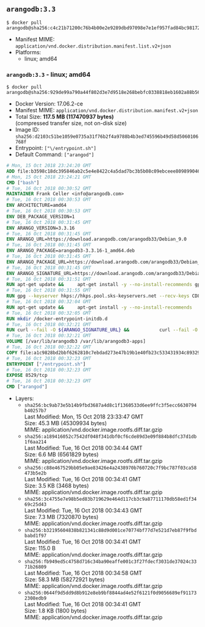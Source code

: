 ## `arangodb:3.3`

```console
$ docker pull arangodb@sha256:c4c21b71200c76b4b00e2e9289dbd97098e7e1ef957fad84bc981726cf1f98e4
```

-	Manifest MIME: `application/vnd.docker.distribution.manifest.list.v2+json`
-	Platforms:
	-	linux; amd64

### `arangodb:3.3` - linux; amd64

```console
$ docker pull arangodb@sha256:929de99a790a44f802d3e7d9518e268bebfc0338818eb1602a88b5615978d660
```

-	Docker Version: 17.06.2-ce
-	Manifest MIME: `application/vnd.docker.distribution.manifest.v2+json`
-	Total Size: **117.5 MB (117470937 bytes)**  
	(compressed transfer size, not on-disk size)
-	Image ID: `sha256:d2103c51be1059e0735a31f76b2f4a9788b4b3ed745596b49d58d5060106768f`
-	Entrypoint: `["\/entrypoint.sh"]`
-	Default Command: `["arangod"]`

```dockerfile
# Mon, 15 Oct 2018 23:24:20 GMT
ADD file:b3598c18dc395846ab2c5e4e8422c4a5dad7bc3b5b08c09ebceee80989904641 in / 
# Mon, 15 Oct 2018 23:24:21 GMT
CMD ["bash"]
# Tue, 16 Oct 2018 00:30:52 GMT
MAINTAINER Frank Celler <info@arangodb.com>
# Tue, 16 Oct 2018 00:30:53 GMT
ENV ARCHITECTURE=amd64
# Tue, 16 Oct 2018 00:30:53 GMT
ENV DEB_PACKAGE_VERSION=1
# Tue, 16 Oct 2018 00:31:45 GMT
ENV ARANGO_VERSION=3.3.16
# Tue, 16 Oct 2018 00:31:45 GMT
ENV ARANGO_URL=https://download.arangodb.com/arangodb33/Debian_9.0
# Tue, 16 Oct 2018 00:31:45 GMT
ENV ARANGO_PACKAGE=arangodb3-3.3.16-1_amd64.deb
# Tue, 16 Oct 2018 00:31:45 GMT
ENV ARANGO_PACKAGE_URL=https://download.arangodb.com/arangodb33/Debian_9.0/amd64/arangodb3-3.3.16-1_amd64.deb
# Tue, 16 Oct 2018 00:31:45 GMT
ENV ARANGO_SIGNATURE_URL=https://download.arangodb.com/arangodb33/Debian_9.0/amd64/arangodb3-3.3.16-1_amd64.deb.asc
# Tue, 16 Oct 2018 00:31:51 GMT
RUN apt-get update &&     apt-get install -y --no-install-recommends gpg dirmngr     &&     rm -rf /var/lib/apt/lists/*
# Tue, 16 Oct 2018 00:31:55 GMT
RUN gpg --keyserver hkps://hkps.pool.sks-keyservers.net --recv-keys CD8CB0F1E0AD5B52E93F41E7EA93F5E56E751E9B
# Tue, 16 Oct 2018 00:32:04 GMT
RUN apt-get update &&     apt-get install -y --no-install-recommends         libjemalloc1         ca-certificates         pwgen         curl     &&     rm -rf /var/lib/apt/lists/*
# Tue, 16 Oct 2018 00:32:05 GMT
RUN mkdir /docker-entrypoint-initdb.d
# Tue, 16 Oct 2018 00:32:21 GMT
RUN curl --fail -O ${ARANGO_SIGNATURE_URL} &&           curl --fail -O ${ARANGO_PACKAGE_URL} &&             gpg --verify ${ARANGO_PACKAGE}.asc &&     (echo arangodb3 arangodb3/password password test | debconf-set-selections) &&     (echo arangodb3 arangodb3/password_again password test | debconf-set-selections) &&     DEBIAN_FRONTEND="noninteractive" dpkg -i ${ARANGO_PACKAGE} &&     rm -rf /var/lib/arangodb3/* &&     sed -ri         -e 's!127\.0\.0\.1!0.0.0.0!g'         -e 's!^(file\s*=).*!\1 -!'         -e 's!^\s*uid\s*=.*!!'         /etc/arangodb3/arangod.conf     && chgrp 0 /var/lib/arangodb3 /var/lib/arangodb3-apps     && chmod 775 /var/lib/arangodb3 /var/lib/arangodb3-apps     &&     rm -f ${ARANGO_PACKAGE}*
# Tue, 16 Oct 2018 00:32:21 GMT
VOLUME [/var/lib/arangodb3 /var/lib/arangodb3-apps]
# Tue, 16 Oct 2018 00:32:22 GMT
COPY file:a1c9828bd2bbf6262810c7ebdad273e47b19b1e40fb23c533431934c89329a8f in /entrypoint.sh 
# Tue, 16 Oct 2018 00:32:23 GMT
ENTRYPOINT ["/entrypoint.sh"]
# Tue, 16 Oct 2018 00:32:23 GMT
EXPOSE 8529/tcp
# Tue, 16 Oct 2018 00:32:23 GMT
CMD ["arangod"]
```

-	Layers:
	-	`sha256:bc9ab73e5b14b9fbd3687a4d8c1f1360533d6ee9ffc3f5ecc6630794b40257b7`  
		Last Modified: Mon, 15 Oct 2018 23:33:47 GMT  
		Size: 45.3 MB (45309934 bytes)  
		MIME: application/vnd.docker.image.rootfs.diff.tar.gzip
	-	`sha256:a189416052c7542df048f341dbf0cf6cde89d3e09f884b8dfc37d1db1f6aa214`  
		Last Modified: Tue, 16 Oct 2018 00:34:44 GMT  
		Size: 6.6 MB (6561829 bytes)  
		MIME: application/vnd.docker.image.rootfs.diff.tar.gzip
	-	`sha256:c88e467529bb05e9ae83426e4a2438970b760720c7f9bc787f03ca58473b5e2b`  
		Last Modified: Tue, 16 Oct 2018 00:34:41 GMT  
		Size: 3.5 KB (3468 bytes)  
		MIME: application/vnd.docker.image.rootfs.diff.tar.gzip
	-	`sha256:3c4755e7e98b5ed83b719629e464d117cb3c9a87711170db58ed1f3469c25d43`  
		Last Modified: Tue, 16 Oct 2018 00:34:43 GMT  
		Size: 7.3 MB (7320870 bytes)  
		MIME: application/vnd.docker.image.rootfs.diff.tar.gzip
	-	`sha256:b32195604838b821341c88d9d001ce70774bf77d7e521d7eb87f9fbdbabd1f97`  
		Last Modified: Tue, 16 Oct 2018 00:34:41 GMT  
		Size: 115.0 B  
		MIME: application/vnd.docker.image.rootfs.diff.tar.gzip
	-	`sha256:fb949ed5c4758d716c34ba90eaffe001c3f27fdecf3031de37024c3371b26809`  
		Last Modified: Tue, 16 Oct 2018 00:34:58 GMT  
		Size: 58.3 MB (58272921 bytes)  
		MIME: application/vnd.docker.image.rootfs.diff.tar.gzip
	-	`sha256:0644f9d5dd9d8b912e8eb9bf8844ad4e52f6121f0d9056689ef911732308edb9`  
		Last Modified: Tue, 16 Oct 2018 00:34:41 GMT  
		Size: 1.8 KB (1800 bytes)  
		MIME: application/vnd.docker.image.rootfs.diff.tar.gzip
